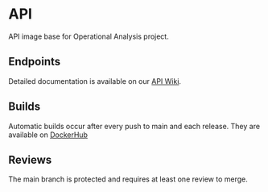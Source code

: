# API

API image base for Operational Analysis project. 

## Endpoints

Detailed documentation is available on our [API Wiki](https://github.com/too-many-cookies/api/wiki).

## Builds

Automatic builds occur after every push to main and each release. They are available
on [DockerHub](https://hub.docker.com/repository/docker/ethanrusz/tmc-api)

## Reviews

The main branch is protected and requires at least one review to merge.
